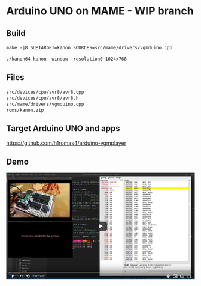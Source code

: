 # Arduino UNO on MAME - WIP branch

## Build

```
make -j8 SUBTARGET=kanon SOURCES=src/mame/drivers/vgmduino.cpp
```

```
./kanon64 kanon -window -resolution0 1024x768
```

## Files

```
src/devices/cpu/avr8/avr8.cpp
src/devices/cpu/avr8/avr8.h
src/mame/drivers/vgmduino.cpp
roms/kanon.zip
```

## Target Arduino UNO and apps

https://github.com/h1romas4/arduino-vgmplayer

## Demo

[![mame-arduino-ym2151](https://raw.githubusercontent.com/h1romas4/arduino-vgmplayer/master/assets/mame-emurate-work-in-progress01.png
)](https://youtu.be/7sPtBW2uDG8)
